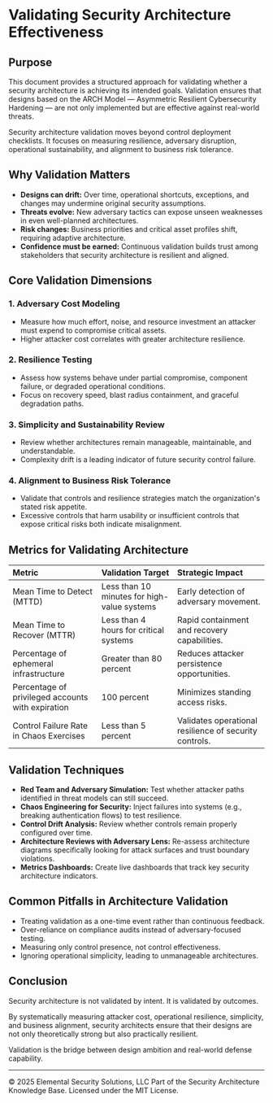 # Validating Security Architecture Effectiveness

## Purpose

This document provides a structured approach for validating whether a security architecture is achieving its intended goals. Validation ensures that designs based on the ARCH Model — Asymmetric Resilient Cybersecurity Hardening — are not only implemented but are effective against real-world threats.

Security architecture validation moves beyond control deployment checklists. It focuses on measuring resilience, adversary disruption, operational sustainability, and alignment to business risk tolerance.


## Why Validation Matters

- **Designs can drift:** Over time, operational shortcuts, exceptions, and changes may undermine original security assumptions.
- **Threats evolve:** New adversary tactics can expose unseen weaknesses in even well-planned architectures.
- **Risk changes:** Business priorities and critical asset profiles shift, requiring adaptive architecture.
- **Confidence must be earned:** Continuous validation builds trust among stakeholders that security architecture is resilient and aligned.


## Core Validation Dimensions

### 1. Adversary Cost Modeling
- Measure how much effort, noise, and resource investment an attacker must expend to compromise critical assets.
- Higher attacker cost correlates with greater architecture resilience.

### 2. Resilience Testing
- Assess how systems behave under partial compromise, component failure, or degraded operational conditions.
- Focus on recovery speed, blast radius containment, and graceful degradation paths.

### 3. Simplicity and Sustainability Review
- Review whether architectures remain manageable, maintainable, and understandable.
- Complexity drift is a leading indicator of future security control failure.

### 4. Alignment to Business Risk Tolerance
- Validate that controls and resilience strategies match the organization's stated risk appetite.
- Excessive controls that harm usability or insufficient controls that expose critical risks both indicate misalignment.


## Metrics for Validating Architecture

| Metric | Validation Target | Strategic Impact |
|:------|:------------------|:-----------------|
| Mean Time to Detect (MTTD) | Less than 10 minutes for high-value systems | Early detection of adversary movement. |
| Mean Time to Recover (MTTR) | Less than 4 hours for critical systems | Rapid containment and recovery capabilities. |
| Percentage of ephemeral infrastructure | Greater than 80 percent | Reduces attacker persistence opportunities. |
| Percentage of privileged accounts with expiration | 100 percent | Minimizes standing access risks. |
| Control Failure Rate in Chaos Exercises | Less than 5 percent | Validates operational resilience of security controls. |


## Validation Techniques

- **Red Team and Adversary Simulation:** Test whether attacker paths identified in threat models can still succeed.
- **Chaos Engineering for Security:** Inject failures into systems (e.g., breaking authentication flows) to test resilience.
- **Control Drift Analysis:** Review whether controls remain properly configured over time.
- **Architecture Reviews with Adversary Lens:** Re-assess architecture diagrams specifically looking for attack surfaces and trust boundary violations.
- **Metrics Dashboards:** Create live dashboards that track key security architecture indicators.


## Common Pitfalls in Architecture Validation

- Treating validation as a one-time event rather than continuous feedback.
- Over-reliance on compliance audits instead of adversary-focused testing.
- Measuring only control presence, not control effectiveness.
- Ignoring operational simplicity, leading to unmanageable architectures.


## Conclusion

Security architecture is not validated by intent. It is validated by outcomes.

By systematically measuring attacker cost, operational resilience, simplicity, and business alignment, security architects ensure that their designs are not only theoretically strong but also practically resilient.

Validation is the bridge between design ambition and real-world defense capability.

---
© 2025 Elemental Security Solutions, LLC
Part of the Security Architecture Knowledge Base.
Licensed under the MIT License.
